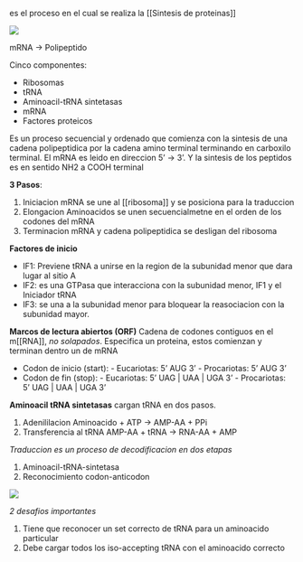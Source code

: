 es el proceso en el cual se realiza la [[Sintesis de proteinas]]

![](https://i.imgur.com/z4Db61H.png)

mRNA → Polipeptido

Cinco componentes:
- Ribosomas
- tRNA
- Aminoacil-tRNA sintetasas
- mRNA
- Factores proteicos

Es un proceso secuencial y ordenado que comienza con la sintesis de una cadena polipeptidica por la cadena amino terminal terminando en carboxilo terminal.
El mRNA es leido en direccion 5’ → 3’.
Y la sintesis de los peptidos es en sentido NH2 a COOH terminal

**3 Pasos**:


1. Iniciacion
	mRNA se une al [[ribosoma]] y se posiciona para la traduccion
2. Elongacion
	Aminoacidos se unen secuencialmetne en el orden de los codones del mRNA
3. Terminacion
	mRNA y  cadena polipeptidica se desligan del ribosoma

**Factores de inicio**
- IF1: Previene tRNA a unirse en la region de la subunidad menor que dara lugar al sitio A
- IF2: es una GTPasa que interacciona con la subunidad menor, IF1 y el Iniciador tRNA
- IF3: se una a la subunidad menor para bloquear la reasociacion con la subunidad mayor.


**Marcos de lectura abiertos (ORF)**
Cadena de codones contiguos en el m[[RNA]], *no solapados*.
Especifica un proteina, estos comienzan y terminan dentro un de mRNA

- Codon de inicio (start):
	  - Eucariotas: 5’ AUG 3’
	  - Procariotas: 5’ AUG 3’
- Codon de fin (stop): 
	  - Eucariotas: 5’ UAG | UAA | UGA 3’
	  - Procariotas: 5’ UAG | UAA | UGA 3’

**Aminoacil tRNA sintetasas**
cargan tRNA en dos pasos.
1. Adenililacion
	   Aminoacido + ATP → AMP-AA + PPi
1. Transferencia al tRNA
	   AMP-AA + tRNA → RNA-AA + AMP

*Traduccion es un proceso de decodificacion en dos etapas*

1. Aminoacil-tRNA-sintetasa
2. Reconocimiento codon-anticodon
   
![](https://i.imgur.com/QuJrQBD.png)


*2 desafios importantes*

1. Tiene que reconocer un set correcto de tRNA para un aminoacido particular
2. Debe cargar todos los iso-accepting tRNA con el aminoacido correcto

